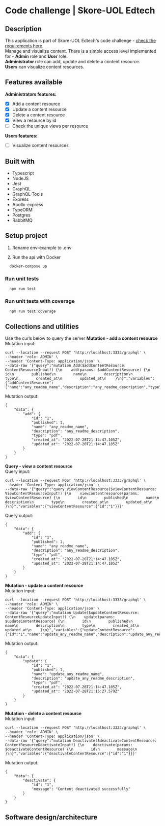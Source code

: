 # Code challenge | Skore-UOL Edtech

## Description
This application is part of Skore-UOL Edtech's code challenge - [check the requirements here](https://github.com/skore-io/challenge/blob/main/backend.md).\
Manage and visualize content. There is a simple access level implemented for - **Admin** role and **User** role.\
**Administrator** role can add, update and delete a content resource.\
**Users** can visualize content resources.

## Features available
**Administrators features:**
- [x] Add a content resource
- [x] Update a content resource
- [x] Delete a content resource
- [x] View a resource by id
- [ ] Check the unique views per resource

**Users features:**
- [  ] Visualize content resources

## Built with
- Typescript
- NodeJS
- Jest
- GraphQL
- GraphQL-Tools
- Express
- Apollo-express
- TypeORM
- Postgres
- RabbitMQ

## Setup project

1. Rename env-example to .env

2. Run the api with Docker
```
  docker-compose up
```

### Run unit tests
```
  npm run test
```

### Run unit tests with coverage
```
  npm run test:coverage
```
## Collections and utilities
Use the curls below to query the server
**Mutation - add a content resource**\
Mutation input:
```
curl --location --request POST 'http://localhost:3333/graphql' \
--header 'role: ADMIN' \
--header 'Content-Type: application/json' \
--data-raw '{"query":"mutation Add($addContentResource: ContentResourceInput!) {\n    add(params: $addContentResource) {\n        id\n        published\n        name\n        description\n        type\n        created_at\n        updated_at\n    }\n}","variables":{"addContentResource":{"name":"any_readme_name","description":"any_readme_description","type":"pdf","published":1}}}'
```
Mutation output:
```
{
    "data": {
        "add": {
            "id": "1",
            "published": 1,
            "name": "any_readme_name",
            "description": "any_readme_description",
            "type": "pdf",
            "created_at": "2022-07-28T21:14:47.105Z",
            "updated_at": "2022-07-28T21:14:47.105Z"
        }
    }
}
```

**Query - view a content resource**\
Query input:
```
curl --location --request POST 'http://localhost:3333/graphql' \
--header 'Content-Type: application/json' \
--data-raw '{"query":"query ViewContentResource($viewContentResource: ViewContentResourceInput!) {\n    viewcontentresource(params: $viewContentResource) {\n        id\n        published\n        name\n        description\n        type\n        created_at\n        updated_at\n    }\n}","variables":{"viewContentResource":{"id":"1"}}}'
```
Query output:
```
{
    "data": {
        "add": {
            "id": "1",
            "published": 1,
            "name": "any_readme_name",
            "description": "any_readme_description",
            "type": "pdf",
            "created_at": "2022-07-28T21:14:47.105Z",
            "updated_at": "2022-07-28T21:14:47.105Z"
        }
    }
}
```

**Mutation - update a content resource**\
Mutation input:
```
curl --location --request POST 'http://localhost:3333/graphql' \
--header 'role: ADMIN' \
--header 'Content-Type: application/json' \
--data-raw '{"query":"mutation Update($updateContentResource: ContentResourceUpdateInput!) {\n    update(params: $updateContentResource) {\n        id\n        published\n        name\n        description\n        type\n        created_at\n        updated_at\n    }\n}","variables":{"updateContentResource":{"id":"1","name":"update_any_readme_name","description":"update_any_readme_description","type":"pdf"}}}'
```
Mutation output:
```
{
    "data": {
        "update": {
            "id": "1",
            "published": 1,
            "name": "update_any_readme_name",
            "description": "update_any_readme_description",
            "type": "pdf",
            "created_at": "2022-07-28T21:14:47.105Z",
            "updated_at": "2022-07-28T21:15:27.579Z"
        }
    }
}
```

**Mutation - delete a content resource**\
Mutation input:
```
curl --location --request POST 'http://localhost:3333/graphql' \
--header 'role: ADMIN' \
--header 'Content-Type: application/json' \
--data-raw '{"query":"mutation Deactivate($deactivateContentResource: ContentResourceDeactivateInput!) {\n    deactivate(params: $deactivateContentResource) {\n        id\n        message\n    }\n}","variables":{"deactivateContentResource":{"id":"1"}}}'
```
Mutation output:
```
{
    "data": {
        "deactivate": {
            "id": "1",
            "message": "Content deactivated successfully"
        }
    }
}
```

## Software design/architecture
